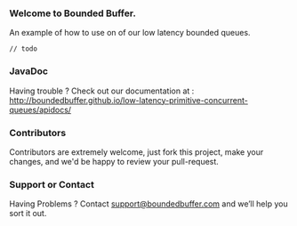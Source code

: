 ### Welcome to Bounded Buffer.

An example of how to use on of our low latency bounded queues.

```
// todo
```

### JavaDoc
Having trouble ? Check out our documentation at :
http://boundedbuffer.github.io/low-latency-primitive-concurrent-queues/apidocs/


### Contributors
Contributors are extremely welcome, just fork this project, make your changes, and we'd be happy to review your pull-request.

### Support or Contact
Having Problems ? Contact support@boundedbuffer.com and we’ll help you sort it out.
